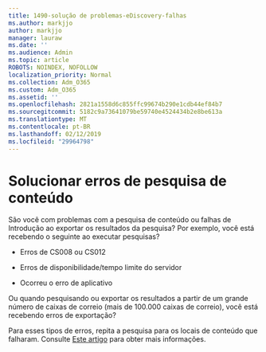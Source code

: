 ```yaml
---
title: 1490-solução de problemas-eDiscovery-falhas
ms.author: markjjo
author: markjjo
manager: lauraw
ms.date: ''
ms.audience: Admin
ms.topic: article
ROBOTS: NOINDEX, NOFOLLOW
localization_priority: Normal
ms.collection: Adm_O365
ms.custom: Adm_O365
ms.assetid: ''
ms.openlocfilehash: 2821a1558d6c855ffc99674b290e1cdb44ef84b7
ms.sourcegitcommit: 5182c9a73641079be59740e4524434b2e8be613a
ms.translationtype: MT
ms.contentlocale: pt-BR
ms.lasthandoff: 02/12/2019
ms.locfileid: "29964798"
---
```

# <a name="troubleshoot-content-search-errors"></a>Solucionar erros de pesquisa de conteúdo

São você com problemas com a pesquisa de conteúdo ou falhas de Introdução ao exportar os resultados da pesquisa? Por exemplo, você está recebendo o seguinte ao executar pesquisas?

- Erros de CS008 ou CS012

- Erros de disponibilidade/tempo limite do servidor

- Ocorreu o erro de aplicativo

Ou quando pesquisando ou exportar os resultados a partir de um grande número de caixas de correio (mais de 100.000 caixas de correio), você está recebendo erros de exportação?

Para esses tipos de erros, repita a pesquisa para os locais de conteúdo que falharam. Consulte [Este artigo](https://docs.microsoft.com/office365/securitycompliance/retry-failed-content-search) para obter mais informações.
